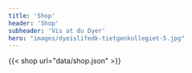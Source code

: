 ```yaml
---
title: 'Shop'
header: 'Shop'
subheader: 'Vis at du Dyer'
hero: "images/dyeislifedk-tietgenkollegiet-5.jpg"
---
```


{{< shop url="data/shop.json" >}}
